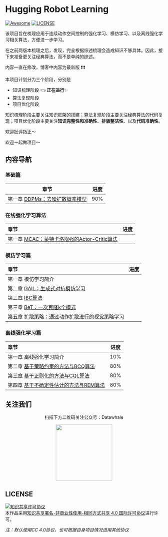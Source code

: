 # Hugging Robot Learning

[![Awesome](https://awesome.re/badge.svg)](https://awesome.re) [![LICENSE](https://img.shields.io/badge/license-Anti%20996-blue.svg)](https://github.com/996icu/996.ICU/blob/master/LICENSE)

该项目旨在梳理应用于连续动作空间控制的强化学习、模仿学习、以及离线强化学习相关算法，方便进一步学习。

在之前两版本梳理之后，发现，完全根据综述梳理会造成知识不够具体。因此，接下来准备更关注经典算法，而不是单纯的综述。

内容一直在修改，博客中内容为最新版 :exclamation::exclamation::exclamation:



本项目计划分为三个阶段，分别是

- 知识梳理阶段 :point_left: **正在进行**:sparkles:
- 算法复现阶段 
- 项目优化阶段 

知识梳理阶段主要关注知识框架的搭建；算法复现阶段主要关注经典算法的代码复现；项目优化阶段主要关注**知识完整性和准确性**、**排版整洁性**、以及**代码准确性**。

欢迎批评指正～

欢迎一起做项目～



## 内容导航

### 基础篇

| 章节                                                         | 进度 |
| ------------------------------------------------------------ | ---- |
| 第一章 [DDPMs：去噪扩散概率模型](https://www.robotech.ink/index.php/Foundation/172.html) | 90%  |



### 在线强化学习算法

| 章节                                                         | 进度 |
| :----------------------------------------------------------- | :--: |
| 第一章 [MCAC：蒙特卡洛增强的Actor-Critic算法](https://www.robotech.ink/index.php/RL/139.html) |      |



### 模仿学习篇

| 章节                                                         | 进度 |
| :----------------------------------------------------------- | :--: |
| 第一章 模仿学习简介                                          |      |
| 第二章 [GAIL：生成式对抗模仿学习](https://www.robotech.ink/index.php/AIL/187.html) |      |
| 第三章 [IBC算法](https://www.robotech.ink/index.php/Robot-Learning/232.html) |      |
| 第三章 [BeT：一次克隆k个模式](https://www.robotech.ink/index.php/Robot-Learning/224.html) |      |
| 第五章 [扩散策略：通过动作扩散进行的视觉策略学习](https://www.robotech.ink/index.php/Robot-Learning/106.html) |      |



### 离线强化学习篇

| 章节                                                         | 进度 |
| :----------------------------------------------------------- | :--: |
| 第一章 离线强化学习简介                                      | 10%  |
| 第二章 [基于策略约束的方法与BCQ算法](https://www.robotech.ink/index.php/Policy-Constrained/181.html) | 80%  |
| 第三章 [基于正则化的方法与CQL算法](https://www.robotech.ink/index.php/Regularization/120.html) | 80%  |
| 第四章 [基于不确定性估计的方法与REM算法](https://www.robotech.ink/index.php/Uncertainty/191.html) | 80%  |





## 关注我们

<div align=center>
<p>扫描下方二维码关注公众号：Datawhale</p>
<img src="https://raw.githubusercontent.com/datawhalechina/pumpkin-book/master/res/qrcode.jpeg" width = "180" height = "180">
</div>


## LICENSE

<a rel="license" href="http://creativecommons.org/licenses/by-nc-sa/4.0/"><img alt="知识共享许可协议" style="border-width:0" src="https://img.shields.io/badge/license-CC%20BY--NC--SA%204.0-lightgrey" /></a><br />本作品采用<a rel="license" href="http://creativecommons.org/licenses/by-nc-sa/4.0/">知识共享署名-非商业性使用-相同方式共享 4.0 国际许可协议</a>进行许可。

*注：默认使用CC 4.0协议，也可根据自身项目情况选用其他协议*
